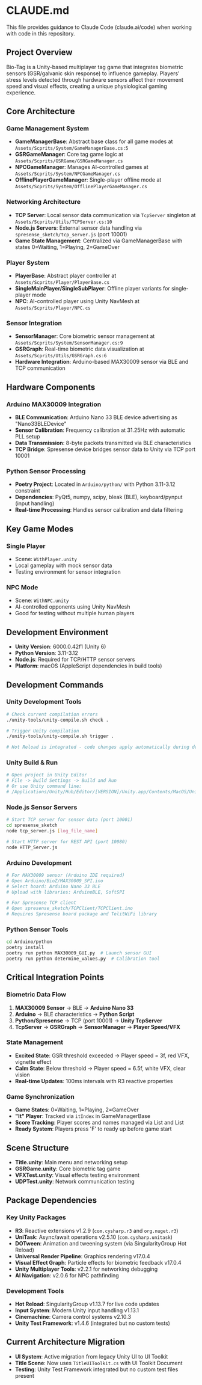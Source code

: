 # CLAUDE.md

This file provides guidance to Claude Code (claude.ai/code) when working with code in this repository.

## Project Overview

Bio-Tag is a Unity-based multiplayer tag game that integrates biometric sensors (GSR/galvanic skin response) to influence gameplay. Players' stress levels detected through hardware sensors affect their movement speed and visual effects, creating a unique physiological gaming experience.

## Core Architecture

### Game Management System
- **GameManagerBase**: Abstract base class for all game modes at `Assets/Scprits/System/GameManagerBase.cs:5`
- **GSRGameManager**: Core tag game logic at `Assets/Scprits/GSRGame/GSRGameManager.cs`
- **NPCGameManager**: Manages AI-controlled games at `Assets/Scprits/System/NPCGameManager.cs`
- **OfflinePlayerGameManager**: Single-player offline mode at `Assets/Scprits/System/OfflinePlayerGameManager.cs`

### Networking Architecture
- **TCP Server**: Local sensor data communication via `TcpServer` singleton at `Assets/Scprits/Utils/TCPServer.cs:10`
- **Node.js Servers**: External sensor data handling via `spresense_sketch/tcp_server.js` (port 10001)
- **Game State Management**: Centralized via GameManagerBase with states 0=Waiting, 1=Playing, 2=GameOver

### Player System
- **PlayerBase**: Abstract player controller at `Assets/Scprits/Player/PlayerBase.cs`
- **SingleMainPlayer/SingleSubPlayer**: Offline player variants for single-player mode
- **NPC**: AI-controlled player using Unity NavMesh at `Assets/Scprits/Player/NPC.cs`

### Sensor Integration
- **SensorManager**: Core biometric sensor management at `Assets/Scprits/System/SensorManager.cs:9`
- **GSRGraph**: Real-time biometric data visualization at `Assets/Scprits/Utils/GSRGraph.cs:6`
- **Hardware Integration**: Arduino-based MAX30009 sensor via BLE and TCP communication

## Hardware Components

### Arduino MAX30009 Integration
- **BLE Communication**: Arduino Nano 33 BLE device advertising as "Nano33BLEDevice"
- **Sensor Calibration**: Frequency calibration at 31.25Hz with automatic PLL setup
- **Data Transmission**: 8-byte packets transmitted via BLE characteristics
- **TCP Bridge**: Spresense device bridges sensor data to Unity via TCP port 10001

### Python Sensor Processing
- **Poetry Project**: Located in `Arduino/python/` with Python 3.11-3.12 constraint
- **Dependencies**: PyQt5, numpy, scipy, bleak (BLE), keyboard/pynput (input handling)
- **Real-time Processing**: Handles sensor calibration and data filtering

## Key Game Modes

### Single Player
- Scene: `WithPlayer.unity` 
- Local gameplay with mock sensor data
- Testing environment for sensor integration

### NPC Mode
- Scene: `WithNPC.unity`
- AI-controlled opponents using Unity NavMesh
- Good for testing without multiple human players

## Development Environment
- **Unity Version**: 6000.0.42f1 (Unity 6)
- **Python Version**: 3.11-3.12
- **Node.js**: Required for TCP/HTTP sensor servers
- **Platform**: macOS (AppleScript dependencies in build tools)

## Development Commands

### Unity Development Tools
```bash
# Check current compilation errors
./unity-tools/unity-compile.sh check .

# Trigger Unity compilation
./unity-tools/unity-compile.sh trigger .

# Hot Reload is integrated - code changes apply automatically during development
```

### Unity Build & Run
```bash
# Open project in Unity Editor
# File -> Build Settings -> Build and Run
# Or use Unity command line: 
# /Applications/Unity/Hub/Editor/[VERSION]/Unity.app/Contents/MacOS/Unity -batchmode -projectPath . -buildTarget [Target] -quit
```

### Node.js Sensor Servers
```bash
# Start TCP server for sensor data (port 10001)
cd spresense_sketch
node tcp_server.js [log_file_name]

# Start HTTP server for REST API (port 10080)  
node HTTP_Server.js
```

### Arduino Development
```bash
# For MAX30009 sensor (Arduino IDE required)
# Open Arduino/BioZ/MAX30009_SPI.ino
# Select board: Arduino Nano 33 BLE
# Upload with libraries: ArduinoBLE, SoftSPI

# For Spresense TCP client
# Open spresense_sketch/TCPClient/TCPClient.ino  
# Requires Spresense board package and TelitWiFi library
```

### Python Sensor Tools
```bash
cd Arduino/python
poetry install
poetry run python MAX30009_GUI.py  # Launch sensor GUI
poetry run python determine_values.py  # Calibration tool
```

## Critical Integration Points

### Biometric Data Flow
1. **MAX30009 Sensor** → BLE → **Arduino Nano 33**
2. **Arduino** → BLE characteristics → **Python Script**
3. **Python/Spresense** → TCP (port 10001) → **Unity TcpServer**
4. **TcpServer** → **GSRGraph** → **SensorManager** → **Player Speed/VFX**

### State Management
- **Excited State**: GSR threshold exceeded → Player speed = 3f, red VFX, vignette effect
- **Calm State**: Below threshold → Player speed = 6.5f, white VFX, clear vision
- **Real-time Updates**: 100ms intervals with R3 reactive properties

### Game Synchronization
- **Game States**: 0=Waiting, 1=Playing, 2=GameOver
- **"It" Player**: Tracked via `itIndex` in GameManagerBase
- **Score Tracking**: Player scores and names managed via List<float> and List<string>
- **Ready System**: Players press 'F' to ready up before game start

## Scene Structure

- **Title.unity**: Main menu and networking setup
- **GSRGame.unity**: Core biometric tag game
- **VFXTest.unity**: Visual effects testing environment  
- **UDPTest.unity**: Network communication testing

## Package Dependencies

### Key Unity Packages
- **R3**: Reactive extensions v1.2.9 (`com.cysharp.r3` and `org.nuget.r3`)
- **UniTask**: Async/await operations v2.5.10 (`com.cysharp.unitask`)
- **DOTween**: Animation and tweening system (via SingularityGroup Hot Reload)
- **Universal Render Pipeline**: Graphics rendering v17.0.4
- **Visual Effect Graph**: Particle effects for biometric feedback v17.0.4
- **Unity Multiplayer Tools**: v2.2.1 for networking debugging
- **AI Navigation**: v2.0.6 for NPC pathfinding

### Development Tools
- **Hot Reload**: SingularityGroup v1.13.7 for live code updates
- **Input System**: Modern Unity input handling v1.13.1
- **Cinemachine**: Camera control systems v2.10.3
- **Unity Test Framework**: v1.4.6 (integrated but no custom tests)

## Current Architecture Migration
- **UI System**: Active migration from legacy Unity UI to UI Toolkit
- **Title Scene**: Now uses `TitleUIToolkit.cs` with UI Toolkit Document
- **Testing**: Unity Test Framework integrated but no custom test files present